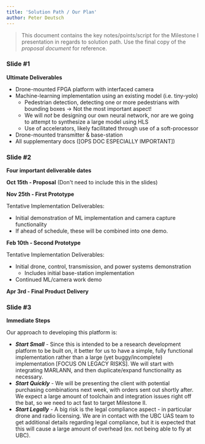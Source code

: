 ```yaml
---
title: 'Solution Path / Our Plan'
author: Peter Deutsch
---
```


> This document contains the key notes/points/script for the
> Milestone I presentation in regards to solution path. Use the final copy of the *proposal document* for reference.

<!-- Insert your content below -->
### Slide #1
__Ultimate Deliverables__
 * Drone-mounted FPGA platform with interfaced camera
 * Machine-learning implementation using an existing model (i.e. tiny-yolo)
   * Pedestrian detection, detecting one or more pedestrians with bounding boxes -> Not the most important aspect!
   * We will _not_ be designing our own neural network, nor are we going to attempt to synthesize a large model using HLS
   * Use of accelerators, likely facilitated through use of a soft-processor
 * Drone-mounted transmitter & base-station
 * All supplementary docs ([OPS DOC ESPECIALLY IMPORTANT])

### Slide #2
__Four important deliverable dates__

__Oct 15th - Proposal__ (Don't need to include this in the slides)

__Nov 25th - First Prototype__

Tentative Implementation Deliverables:
 * Initial demonstration of ML implementation and camera capture functionality
 * If ahead of schedule, these will be combined into one demo. 
 
__Feb 10th - Second Prototype__

  Tentative Implementation Deliverables:
  * Initial drone, control, transmission, and power systems demonstration
    * Includes initial base-station implementation
  * Continued ML/camera work demo
  
__Apr 3rd - Final Product Delivery__

### Slide #3
__Immediate Steps__

Our approach to developing this platform is:
 * ___Start Small___ - Since this is intended to be a research development platform to be built on, it better for us to have a simple, fully functional implementation rather than a large (yet buggy/incomplete) implementation [FOCUS ON LEGACY RISKS]. We will start with integrating MARLANN, and then duplicate/expand functionality as necessary. 
 * ___Start Quickly___ - We will be presenting the client with potential purchasing combinations next week, with orders sent out shortly after. We expect a large amount of toolchain and integration issues right off the bat, so we need to act fast to target Milestone II.
 * ___Start Legally___ - A big risk is the legal compliance aspect - in particular drone and radio licensing. We are in contact with the UBC UAS team to get additional details regarding legal compliance, but it is expected that this will cause a large amount of overhead (ex. not being able to fly at UBC). 
